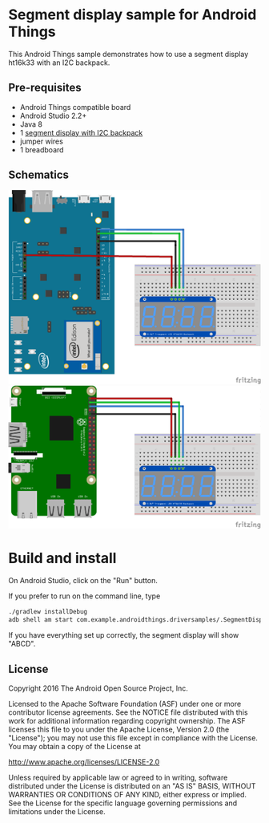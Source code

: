 Segment display sample for Android Things
=========================================

This Android Things sample demonstrates how to use a segment display ht16k33
with an I2C backpack.


Pre-requisites
--------------

- Android Things compatible board
- Android Studio 2.2+
- Java 8
- 1 [segment display with I2C backpack](https://www.adafruit.com/product/1270)
- jumper wires
- 1 breadboard

Schematics
----------

![Schematics for Intel Edison](edison_schematics.png)
![Schematics for Raspberry Pi 3](rpi3_schematics.png)


Build and install
=================

On Android Studio, click on the "Run" button.

If you prefer to run on the command line, type

```bash
./gradlew installDebug
adb shell am start com.example.androidthings.driversamples/.SegmentDisplayActivity
```

If you have everything set up correctly, the segment display will show "ABCD".


License
-------

Copyright 2016 The Android Open Source Project, Inc.

Licensed to the Apache Software Foundation (ASF) under one or more contributor
license agreements.  See the NOTICE file distributed with this work for
additional information regarding copyright ownership.  The ASF licenses this
file to you under the Apache License, Version 2.0 (the "License"); you may not
use this file except in compliance with the License.  You may obtain a copy of
the License at

  http://www.apache.org/licenses/LICENSE-2.0

Unless required by applicable law or agreed to in writing, software
distributed under the License is distributed on an "AS IS" BASIS, WITHOUT
WARRANTIES OR CONDITIONS OF ANY KIND, either express or implied.  See the
License for the specific language governing permissions and limitations under
the License.
